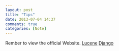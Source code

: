 ```yaml
---
layout: post
title: "Tips"
date: 2013-07-04 14:37
comments: true
categories: [Note]
---
```

Rember to view the official Website.
[Lucene](http://lucene.apache.org)
[Django]()
